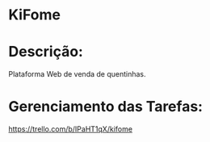 # KiFome

# Descrição:
  Plataforma Web de venda de quentinhas.
  
# Gerenciamento das Tarefas:
  https://trello.com/b/IPaHT1qX/kifome
